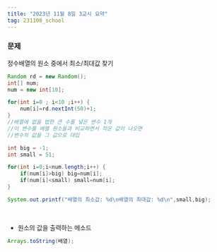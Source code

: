 ```yaml
---
title: "2023년 11월 8일 3교시 요약"
tag: 231108_school
---
```


### 문제
정수배열의 원소 중에서 최소/최대값 찾기

```java
Random rd = new Random();
int[] num;		   							
num = new int[10]; 							

for(int i=0 ; i<10 ;i++) {
    num[i]=rd.nextInt(50)+1;   
}
//배열에 없을 법한 큰 수를 넣은 변수 1개
//이 변수를 배열 원소들과 비교하면서 작은 값이 나오면
//변수의 값을 그 값으로 대입

int big = -1;
int small = 51;

for(int i=0;i<num.length;i++) {
    if(num[i]>big) big=num[i];
    if(num[i]<small) small=num[i];
}

System.out.printf("배열의 최소값: %d\n배열의 최대값: %d\n",small,big);
```

<br>

- 원소의 값을 출력하는 메소드

```java
Arrays.toString(배열);
```
